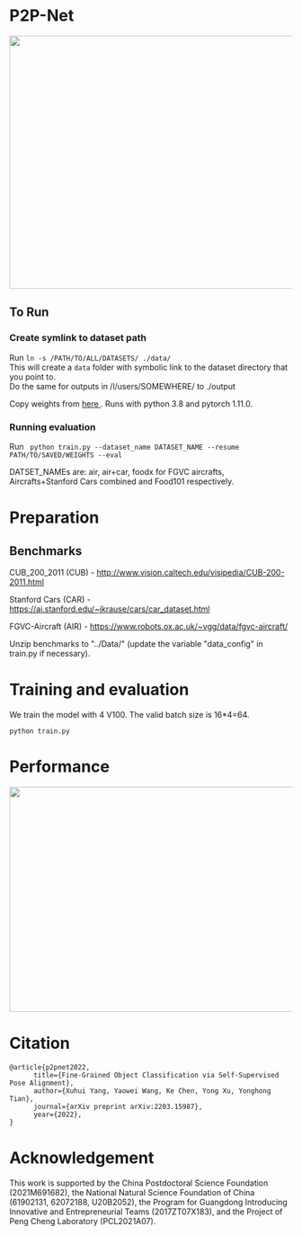 # P2P-Net
<!-- Official implementation of "[Fine-Grained Object Classification via Self-Supervised Pose Alignment](https://arxiv.org/abs/2203.15987)". Accepted to CVPR2022. -->
<!-- ![image](https://github.com/yangxh11/P2P-Net/blob/main/motivation.jpg) -->

<img src="https://github.com/yangxh11/P2P-Net/blob/main/motivation.jpg" width = "600" height = "450" alt="" align=center />


## To Run

### Create symlink to dataset path
Run ```ln -s /PATH/TO/ALL/DATASETS/ ./data/``` \
This will create a ```data``` folder with symbolic link to the dataset directory that you point to. \
Do the same for outputs in /l/users/SOMEWHERE/ to ./output

Copy weights from <a href="https://mbzuaiac-my.sharepoint.com/:f:/g/personal/jameel_hassan_mbzuai_ac_ae/EsJaTJ_aDf1GuuvUyhjIqCkBr6R1ydjyVaQCBd5KTQHjiQ?e=kxlIyi"> here </a>. Runs with python 3.8 and pytorch 1.11.0.

### Running evaluation
Run ``` python train.py --dataset_name DATASET_NAME --resume PATH/TO/SAVED/WEIGHTS --eval```

DATSET_NAMEs are: air, air+car, foodx for FGVC aircrafts, Aircrafts+Stanford Cars combined and Food101 respectively. 


# Preparation
## Benchmarks

CUB_200_2011 (CUB) - <http://www.vision.caltech.edu/visipedia/CUB-200-2011.html>

Stanford Cars (CAR) - <https://ai.stanford.edu/~jkrause/cars/car_dataset.html>

FGVC-Aircraft (AIR) - <https://www.robots.ox.ac.uk/~vgg/data/fgvc-aircraft/>

Unzip benchmarks to "../Data/" (update the variable "data_config" in train.py if necessary). 



# Training and evaluation

We train the model with 4 V100. The valid batch size is 16\*4=64.
```shell
python train.py
```

# Performance

<img src="https://github.com/yangxh11/P2P-Net/blob/main/performance.jpg" width = "600" height = "400" alt="" align=center />

# Citation

```
@article{p2pnet2022,
      title={Fine-Grained Object Classification via Self-Supervised Pose Alignment}, 
      author={Xuhui Yang, Yaowei Wang, Ke Chen, Yong Xu, Yonghong Tian},
      journal={arXiv preprint arXiv:2203.15987},
      year={2022},
}
```

# Acknowledgement

This work is supported by the China Postdoctoral Science Foundation (2021M691682), the National Natural Science Foundation of China (61902131, 62072188, U20B2052), the Program for Guangdong Introducing Innovative and Entrepreneurial Teams (2017ZT07X183), and the Project of Peng Cheng Laboratory (PCL2021A07).
